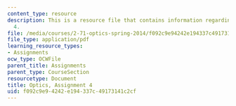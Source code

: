 ```yaml
---
content_type: resource
description: This is a resource file that contains information regarding optics, assignment
  4.
file: /media/courses/2-71-optics-spring-2014/f092c9e94242e194337c49173141c2cf_MIT2_71S14_HW_4.pdf
file_type: application/pdf
learning_resource_types:
- Assignments
ocw_type: OCWFile
parent_title: Assignments
parent_type: CourseSection
resourcetype: Document
title: Optics, Assignment 4
uid: f092c9e9-4242-e194-337c-49173141c2cf
---
```

